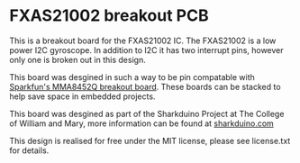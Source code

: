 # FXAS21002 breakout PCB
This is a breakout board for the FXAS21002 IC. The FXAS21002 is a low power I2C gyroscope. In addition to I2C it has two interrupt pins, however only one is broken out in this design. 

This board was desgined in such a way to be pin compatable with [Sparkfun's MMA8452Q breakout board](https://www.sparkfun.com/products/12756). 
These boards can be stacked to help save space in embedded projects.

This board was desgined as part of the Sharkduino Project at The College of William and Mary, more information can be found at [sharkduino.com](http://www.sharkduino.com)

This design is realised for free under the MIT license, please see license.txt for details. 
